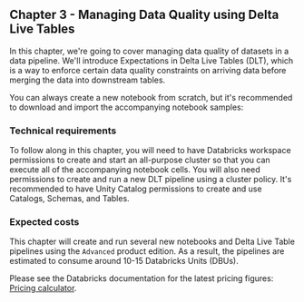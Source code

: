 ## Chapter 3 - Managing Data Quality using Delta Live Tables

In this chapter, we're going to cover managing data quality of datasets in a data pipeline. 
We'll introduce Expectations in Delta Live Tables (DLT), which is a way to enforce certain data quality constraints on arriving data before merging the data into downstream tables.

You can always create a new notebook from scratch, but it's recommended to download and import the accompanying notebook samples:

### Technical requirements
To follow along in this chapter, you will need to have Databricks workspace permissions to create and start an all-purpose cluster so that you can execute all of the accompanying notebook cells. You will also need permissions to create and run a new DLT pipeline using a cluster policy. It's recommended to have Unity Catalog permissions to create and use Catalogs, Schemas, and Tables.

### Expected costs
This chapter will create and run several new notebooks and Delta Live Table pipelines using the `Advanced` product edition. As a result, the pipelines are estimated to consume around 10-15 Databricks Units (DBUs).

Please see the Databricks documentation for the latest pricing figures: [Pricing calculator](https://www.databricks.com/product/pricing/product-pricing/instance-types).
